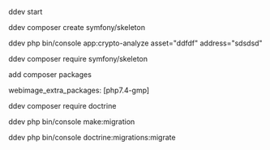 ddev start

ddev composer create symfony/skeleton

ddev php bin/console app:crypto-analyze asset="ddfdf" address="sdsdsd"

ddev composer require  symfony/skeleton


add composer packages

webimage_extra_packages: [php7.4-gmp]

ddev composer require doctrine

ddev php bin/console make:migration


ddev php bin/console doctrine:migrations:migrate
